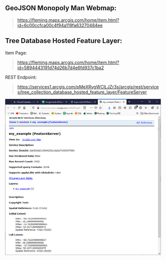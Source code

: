 ## GeoJSON Monopoly Man Webmap:

> https://fleming.maps.arcgis.com/home/item.html?id=6c00ccfca00c4f94a119fa63270484ee

## Tree Database Hosted Feature Layer:

Item Page:

> https://fleming.maps.arcgis.com/home/item.html?id=5894443191d74d26b7d4e6fd937c1ba2

REST Endpoint:

> https://services1.arcgis.com/pMeXRvgWClLJZr3s/arcgis/rest/services/tree_collection_database_hosted_feature_layer/FeatureServer

![title](./imgs/rest.png)
